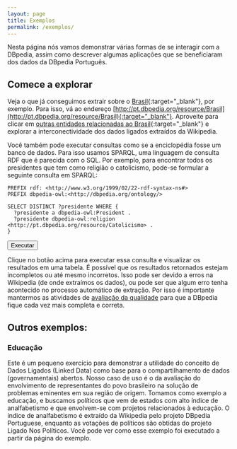 ```yaml
---
layout: page
title: Exemplos
permalink: /exemplos/
---
```


Nesta página nós vamos demonstrar várias formas de se interagir com a DBpedia, assim como descrever algumas aplicações que se beneficiaram dos dados da DBpedia Português.

## Comece a explorar

Veja o que já conseguimos extrair sobre o [Brasil](http://pt.dbpedia.org/resource/Brasil){:target="_blank"}, por exemplo.
Para isso, vá ao endereço [http://pt.dbpedia.org/resource/Brasil](http://pt.dbpedia.org/resource/Brasil){:target="_blank"}. 
Aproveite para clicar em [outras entidades relacionadas ao Brasil](http://pt.dbpedia.org/resource/Dilma_Rousseff){:target="_blank"} e explorar a interconectividade dos dados ligados extraídos da Wikipedia.

Você também pode executar consultas como se a enciclopédia fosse um banco de dados.
Para isso usamos SPARQL, uma linguagem de consulta RDF que é parecida com o SQL. 
Por exemplo, para encontrar todos os presidentes que tem como religião o catolicismo, pode-se formular a seguinte consulta em SPARQL:

    PREFIX rdf: <http://www.w3.org/1999/02/22-rdf-syntax-ns#>
    PREFIX dbpedia-owl:<http://dbpedia.org/ontology/>

    SELECT DISTINCT ?presidente WHERE {
      ?presidente a dbpedia-owl:President .
      ?presidente dbpedia-owl:religion <http://pt.dbpedia.org/resource/Catolicismo> .
    }

<form method="GET" action="http://pt.dbpedia.org/sparql">
<input type="hidden" name="query" value=" PREFIX rdf: <http://www.w3.org/1999/02/22-rdf-syntax-ns#>
    PREFIX dbpedia-owl:<http://dbpedia.org/ontology/> SELECT DISTINCT ?presidente WHERE { ?presidente a dbpedia-owl:President .  ?presidente dbpedia-owl:religion <http://pt.dbpedia.org/resource/Catolicismo> .  } " />
<input type="submit" value="Executar" /> 
</form>

Clique no botão acima para executar essa consulta e visualizar os resultados em uma tabela. É possível que os resultados retornados estejam incompletos ou até mesmo incorretos. Isso pode ser devido a erros na Wikipedia (de onde extraímos os dados), ou pode ser que algum erro tenha acontecido no processo automático de extração. Por isso é importante mantermos as atividades de [avaliação da qualidade](/como_participar/qualidade) para que a DBpedia fique cada vez mais completa e correta. 

## Outros exemplos:

### Educação

Este é um pequeno exercício para demonstrar a utilidade do conceito de Dados Ligados (Linked Data) como base para o compartilhamento de dados (governamentais) abertos. 
Nosso caso de uso é o da avaliação do envolvimento de representantes do povo brasileiro na solução de problemas eminentes em sua região de origem. Tomamos como exemplo a educação, e buscamos políticos que vem de estados com alto índice de analfabetismo e que envolvem-se com projetos relacionados à educação. O índice de analfabetismo é extraído da Wikipedia pelo projeto DBpedia Portuguese, enquanto as votações de políticos são obtidas do projeto Ligado Nos Políticos. Você pode ver como esse exemplo foi executado a partir da página do exemplo.
